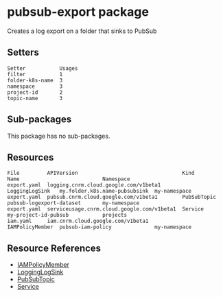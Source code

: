 # pubsub-export package

Creates a log export on a folder that sinks to PubSub

## Setters

```
Setter           Usages
filter           1
folder-k8s-name  3
namespace        3
project-id       2
topic-name       3
```

## Sub-packages

This package has no sub-packages.

## Resources

```
File         APIVersion                                  Kind             Name                           Namespace
export.yaml  logging.cnrm.cloud.google.com/v1beta1       LoggingLogSink   my.folder.k8s.name-pubsubsink  my-namespace
export.yaml  pubsub.cnrm.cloud.google.com/v1beta1        PubSubTopic      pubsub-logexport-dataset       my-namespace
export.yaml  serviceusage.cnrm.cloud.google.com/v1beta1  Service          my-project-id-pubsub           projects
iam.yaml     iam.cnrm.cloud.google.com/v1beta1           IAMPolicyMember  pubsub-iam-policy              my-namespace
```

## Resource References

- [IAMPolicyMember](https://cloud.google.com/config-connector/docs/reference/resource-docs/iam/iampolicymember)
- [LoggingLogSink](https://cloud.google.com/config-connector/docs/reference/resource-docs/logging/logginglogsink)
- [PubSubTopic](https://cloud.google.com/config-connector/docs/reference/resource-docs/pubsub/pubsubtopic)
- [Service](https://cloud.google.com/config-connector/docs/reference/resource-docs/serviceusage/service)

